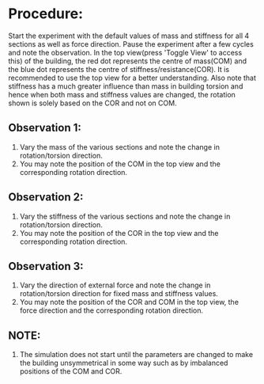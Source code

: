 # Procedure:
Start the experiment with the default values of mass and stiffness for all 4 sections as well as force direction. Pause the experiment after a few cycles and note the observation. In the top view(press 'Toggle View' to access this) of the building, the red dot represents the centre of mass(COM) and the blue dot represents the centre of stiffness/resistance(COR). It is recommended to use the top view for a better understanding. Also note that stiffness has a much greater influence than mass in building torsion and hence when both mass and stiffness values are changed, the rotation shown is solely based on the COR and not on COM.

## Observation 1:
 1. Vary the mass of the various sections and note the change in rotation/torsion direction.
 2. You may note the position of the COM in the top view and the corresponding rotation direction.

## Observation 2:
 1. Vary the stiffness of the various sections and note the change in rotation/torsion direction.
 2. You may note the position of the COR in the top view and the corresponding rotation direction.

## Observation 3:
 1. Vary the direction of external force and note the change in rotation/torsion direction for fixed mass and stiffness values.
 2. You may note the position of the COR and COM in the top view, the force direction and the corresponding rotation direction.

## NOTE:
 1. The simulation does not start until the parameters are changed to make the building unsymmetrical in some way such as by imbalanced positions of the COM and COR.
